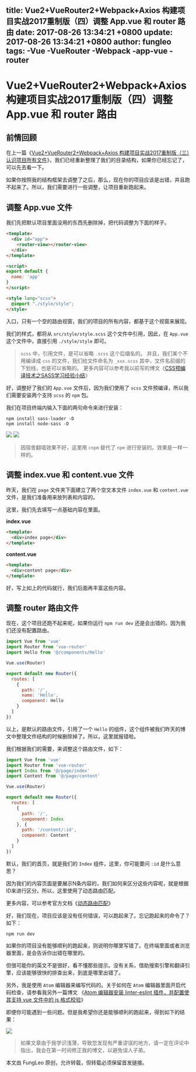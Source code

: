 title: Vue2+VueRouter2+Webpack+Axios 构建项目实战2017重制版（四）调整 App.vue 和 router 路由
date: 2017-08-26 13:34:21 +0800
update: 2017-08-26 13:34:21 +0800
author: fungleo
tags:
    -Vue
    -VueRouter
    -Webpack
    -app-vue
    -router
---

# Vue2+VueRouter2+Webpack+Axios 构建项目实战2017重制版（四）调整 App.vue 和 router 路由

## 前情回顾

在上一篇《[Vue2+VueRouter2+Webpack+Axios 构建项目实战2017重制版（三）认识项目所有文件](http://blog.csdn.net/fungleo/article/details/77585205)》，我们已经重新整理了我们的目录结构，如果你已经忘记了，可以先去看一下。

如果你按照我的结构框架去调整了之后，那么，现在你的项目应该是出错，并且跑不起来了。所以，我们需要进行一些调整，让项目重新跑起来。

## 调整 App.vue 文件

我们先把默认项目里面没用的东西先删除掉，把代码调整为下面的样子。

```html
<template>
  <div id="app">
    <router-view></router-view>
  </div>
</template>

<script>
export default {
  name: 'app'
}
</script>

<style lang="scss">
  @import "./style/style";
</style>
```

入口，只有一个空的路由视窗，我们的项目的所有内容，都基于这个视窗来展现。

我们的样式，都将从 `src/style/style.scss` 这个文件中引用，因此，在 `App.vue` 这个文件中，直接引用 `./style/style` 即可。

> `scss` 中，引用文件，是可以省略 `.scss` 这个后缀名的。
> 并且，我们某个不用编译成 `css` 的文件，我们给文件命名为 `_xxx.scss` 其中，文件名前缀的下划线，也是可以省略的。
> 更多内容可以参考我以前写的博文《[CSS预编译技术之SASS学习经验小结](http://blog.csdn.net/fungleo/article/details/50851192)》

好，调整好了我们的 `App.vue` 文件后，因为我们使用了 `scss` 文件预编译，所以我们需要安装两个支持 `scss` 的 `npm` 包。

我们在项目终端内输入下面的两句命令来进行安装：

```#
npm install sass-loader -D
npm install node-sass -D
```

![](https://raw.githubusercontent.com/fengcms/articles/master/image/4c/04e5b9a2ed8ad188aab56c17c121d3.png)
![](https://raw.githubusercontent.com/fengcms/articles/master/image/eb/48842711680b1deef58a07878263c9.png)
> 因宿舍翻墙效果不好，这里用 `cnpm` 替代了 `npm` 进行安装的。效果是一样一样的。

## 调整 index.vue 和 content.vue 文件

昨天，我们在 `page` 文件夹下面建立了两个空文本文件 `index.vue` 和 `content.vue` 文件，是我们准备用来放列表和内容的。

这里，我们先去填写一点基础内容在里面。

**index.vue**
```html
<template>
  <div>index page</div>
</template>
```

**content.vue**
```html
<template>
  <div>content page</div>
</template>
```

好，写上如上的代码就行，我们后面再丰富这些内容。

## 调整 router 路由文件

现在，这个项目还跑不起来呢，如果你运行 `npm run dev` 还是会出错的。因为我们还没有配置路由。

```js
import Vue from 'vue'
import Router from 'vue-router'
import Hello from '@/components/Hello'

Vue.use(Router)

export default new Router({
  routes: [
    {
      path: '/',
      name: 'Hello',
      component: Hello
    }
  ]
})
```

以上，是默认的路由文件，引用了一个 `Hello` 的组件，这个组件被我们昨天的博文中整理文件结构的时候删除掉了。所以，这里就报错啦。

我们根据我们的需要，来调整这个路由文件，如下：

```js
import Vue from 'vue'
import Router from 'vue-router'
import Index from '@/page/index'
import Content from '@/page/content'

Vue.use(Router)

export default new Router({
  routes: [
    {
      path: '/',
      component: Index
    }, {
      path: '/content/:id',
      component: Content
    }
  ]
})
```
默认，我们的首页，就是我们的 `Index` 组件，这里，你可能要问 `:id` 是什么意思？

因为我们的内容页面是要展示N条内容的，我们如何来区分这些内容呢，就是根据ID来进行区分。所以，这里使用了动态路由匹配。

更多内容，可以参考官方文档《[动态路由匹配](https://router.vuejs.org/zh-cn/essentials/dynamic-matching.html)》

好，我们现在，项目应该是没有任何错误，可以跑起来了。忘记跑起来的命令了？如下：

```#
npm run dev
```

如果你的项目没有能够顺利的跑起来，则说明你哪里写错了。在终端里面或者浏览器里面，是会告诉你出错在哪里的。

但很可能你的英文不是很好，看不懂那些提示。没有关系，借助搜索引擎和翻译引擎，应该能够很快的排查出来，到底是哪里出错了。

另外，我是使用 `Atom` 编辑器来编写代码的。关于如何在 `Atom` 编辑器里面开启代码检查，请参看我另外一篇博文 《[Atom 编辑器安装 linter-eslint 插件，并配置使其支持 vue 文件中的 js 格式校验](http://blog.csdn.net/fungleo/article/details/54581896)》

即便你可能遇到一些问题。但是我希望你还是能够顺利的跑起来，得到如下的结果：

![](https://raw.githubusercontent.com/fengcms/articles/master/image/55/a0f5e6d54350fd83099dc8ff4a5ebd.png)
> 如果文章由于我学识浅薄，导致您发现有严重谬误的地方，请一定在评论中指出，我会在第一时间修正我的博文，以避免误人子弟。

本文由 FungLeo 原创，允许转载，但转载必须保留首发链接。


